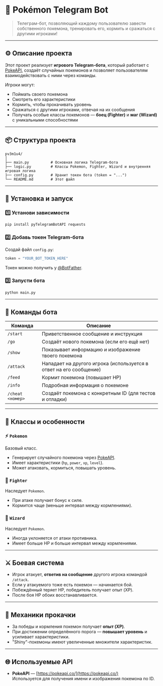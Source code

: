 # 🐉 Pokémon Telegram Bot

> Телеграм-бот, позволяющий каждому пользователю завести собственного покемона, тренировать его, кормить и сражаться с другими игроками!

---

## ⚙️ Описание проекта

Этот проект реализует **игрового Telegram-бота**, который работает с [PokeAPI](https://pokeapi.co/), создаёт случайных покемонов и позволяет пользователям взаимодействовать с ними через команды.

Игроки могут:
- Поймать своего покемона  
- Смотреть его характеристики  
- Кормить, чтобы прокачивать уровень  
- Сражаться с другими игроками, отвечая на их сообщения  
- Получать особые классы покемонов — **боец (Fighter)** и **маг (Wizard)** с уникальными способностями

---

## 📦 Структура проекта

```
pv3m1u4/
│
├── main.py          # Основная логика Telegram-бота
├── logic.py         # Классы Pokemon, Fighter, Wizard и внутренняя игровая логика
├── config.py        # Хранит токен бота (token = "...")
└── README.md        # Этот файл
```

---

## 🚀 Установка и запуск

### 1️⃣ Установи зависимости

```bash
pip install pyTelegramBotAPI requests
```

### 2️⃣ Добавь токен Telegram-бота

Создай файл `config.py`:

```python
token = "YOUR_BOT_TOKEN_HERE"
```

Токен можно получить у [@BotFather](https://t.me/BotFather).

### 3️⃣ Запусти бота

```bash
python main.py
```

---

## 💬 Команды бота

| Команда | Описание |
|----------|-----------|
| `/start` | Приветственное сообщение и инструкция |
| `/go` | Создаёт нового покемона (если его ещё нет) |
| `/show` | Показывает информацию и изображение твоего покемона |
| `/attack` | Нападает на другого игрока (используется в ответ на его сообщение) |
| `/feed` | Кормит покемона (повышает HP) |
| `/info` | Подробная информация о покемоне |
| `/cheat <номер>` | Создаёт покемона с конкретным ID (для тестов и отладки) |

---

## 🧠 Классы и особенности

### ⚡ `Pokemon`
Базовый класс.  
- Генерирует случайного покемона через [PokeAPI](https://pokeapi.co/).  
- Имеет характеристики (`hp`, `power`, `xp`, `level`).  
- Может атаковать, кормиться, повышать уровень.

### 🥊 `Fighter`
Наследует `Pokemon`.  
- При атаке получает бонус к силе.  
- Кормится чаще (меньше интервал между кормлениями).

### 🔮 `Wizard`
Наследует `Pokemon`.  
- Иногда уклоняется от атаки противника.  
- Имеет больше HP и больше интервал между кормлениями.

---

## ⚔️ Боевая система

- Игрок атакует, **ответив на сообщение** другого игрока командой `/attack`.
- Если у атакуемого тоже есть покемон — начинается бой.
- Побеждённый теряет HP, победитель получает опыт (XP).
- После боя HP обоих восстанавливается.

---

## 🧩 Механики прокачки

- За победы и кормления покемон получает **опыт (XP)**.
- При достижении определённого порога — **повышает уровень** и усиливает характеристики.
- "Shiny"-покемоны имеют увеличенные множители характеристик.

---

## 🌐 Используемые API

- **PokeAPI** — [https://pokeapi.co/](https://pokeapi.co/)  
  Используется для получения имени и изображения покемона по ID.



